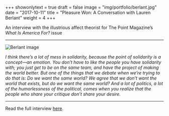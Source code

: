 +++
showonlytext = true
draft = false
image = "img/portfolio/berlant.jpg"
date = "2017-10-11"
title = "Pleasure Won: A Conversation with Lauren Berlant"
weight = 4
+++

An interview with the illustrious affect theorist for The Point Magazine’s <i>What Is America For?</i> issue

<!--more-->

***

![Berlant image](/img/portfolio/berlant.jpg)

*I think there’s a lot of mess in solidarity, because the point of solidarity is a concept—an emotion. You don’t have to like the people you have solidarity with; you just get to be on the same team, and have the project of making the world better. But one of the things that we debate when we’re trying to do that is: Do we want the same world? We agree that we don’t want the world that exists, but do we want the same world? And a lot of politics, a lot of the humorlessness of the political, comes when you realize that the people who share your critique don’t share your desire.*

***

Read the full interview [here](https://thepointmag.com/2017/politics/pleasure-won-conversation-lauren-berlant).